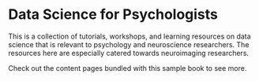 # Data Science for Psychologists

This is a collection of tutorials, workshops, and learning resources on data science that is relevant to psychology and neuroscience researchers. The resources here are especially catered towards neuroimaging researchers.


Check out the content pages bundled with this sample book to see more.

```{tableofcontents}
```
